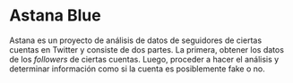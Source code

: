 # Astana Blue

Astana es un proyecto de análisis de datos de seguidores de ciertas cuentas en Twitter y consiste de dos partes. La primera, obtener los datos de los *followers* de ciertas cuentas. Luego, proceder a hacer el análisis y determinar información como si la cuenta es posiblemente fake o no.